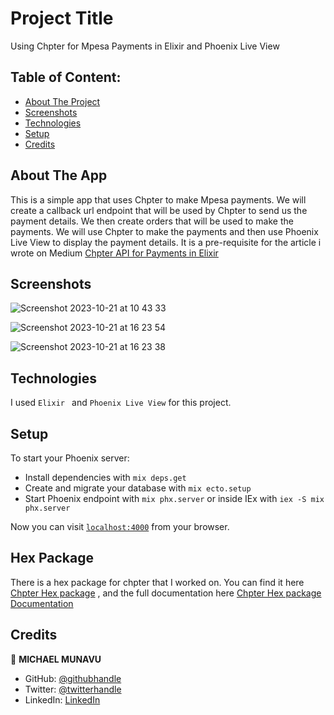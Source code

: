 # Project Title

Using Chpter for Mpesa Payments in Elixir and Phoenix Live View

## Table of Content:

- [About The Project](#about-the-app)
- [Screenshots](#screenshots)
- [Technologies](#technologies)
- [Setup](#setup)
- [Credits](#credits)

## About The App

This is a simple app that uses Chpter to make Mpesa payments.
We will create a callback url endpoint that will be used by Chpter to send us the payment details.
We then create orders that will be used to make the payments.
We will use Chpter to make the payments and then use Phoenix Live View to display the payment details.
It is a pre-requisite for the article i wrote on Medium
[Chpter API for Payments in Elixir ](https://medium.com/@michaelmunavu83/using-chpter-api-for-mpesa-payments-in-elixir-and-phoenix-live-view-9406ac4d1039)

## Screenshots

![Screenshot 2023-10-21 at 10 43 33](https://github.com/MICHAELMUNAVU83/chpter_callback_url/assets/86654131/5238ebe6-bcff-4314-bb9b-d4e7f9a69d3c)

![Screenshot 2023-10-21 at 16 23 54](https://github.com/MICHAELMUNAVU83/chpter_phoenix/assets/86654131/8be6b45f-6f5a-4fae-9d49-55c283d2e1d8)


![Screenshot 2023-10-21 at 16 23 38](https://github.com/MICHAELMUNAVU83/chpter_phoenix/assets/86654131/2bf4164a-6b45-4941-9fff-f4ae4fd34aba)

## Technologies

I used `Elixir `  and `Phoenix Live View` for this project.

## Setup

To start your Phoenix server:

- Install dependencies with `mix deps.get`
- Create and migrate your database with `mix ecto.setup`
- Start Phoenix endpoint with `mix phx.server` or inside IEx with `iex -S mix phx.server`

Now you can visit [`localhost:4000`](http://localhost:4000) from your browser.

## Hex Package

There is a hex package for chpter that I worked on. You can find it here [Chpter Hex package](https://hex.pm/packages/chpter) , and the full documentation here [Chpter Hex package Documentation ](https://hexdocs.pm/chpter/0.1.1/Chpter.html)

## Credits

👤 **MICHAEL MUNAVU**

- GitHub: [@githubhandle](https://github.com/MICHAELMUNAVU83)
- Twitter: [@twitterhandle](https://twitter.com/MichaelTrance1)
- LinkedIn: [LinkedIn](https://www.linkedin.com/in/michael-munavu-78703a218/)
